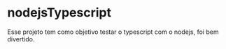 # nodejsTypescript

Esse projeto tem como objetivo testar o typescript com o nodejs, foi bem divertido.
